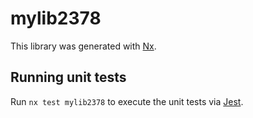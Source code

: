 # mylib2378

This library was generated with [Nx](https://nx.dev).

## Running unit tests

Run `nx test mylib2378` to execute the unit tests via [Jest](https://jestjs.io).

